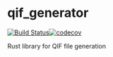 # qif_generator

[![Build Status](https://github.com/rayslava/qif_generator/workflows/CI%20Build/badge.svg)](https://github.com/rayslava/receqif/actions?query=workflow%3A%22CI+Build%22)[![codecov](https://codecov.io/gh/rayslava/qif_generator/branch/main/graph/badge.svg?token=rBFeuBPCzm)](https://codecov.io/gh/rayslava/qif_generator)

Rust library for QIF file generation
